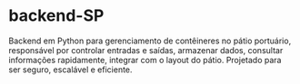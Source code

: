 # backend-SP
Backend em Python para gerenciamento de contêineres no pátio portuário, responsável por controlar entradas e saídas, armazenar dados, consultar informações rapidamente, integrar com o layout do pátio. Projetado para ser seguro, escalável e eficiente.
